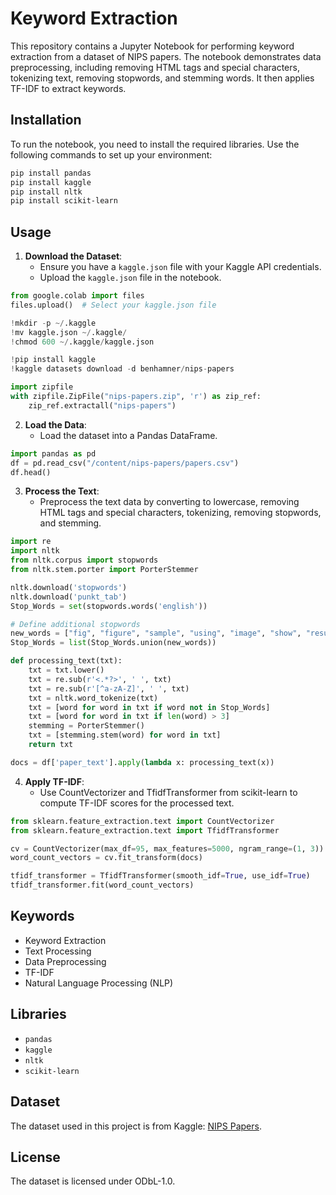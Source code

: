 # Keyword Extraction

This repository contains a Jupyter Notebook for performing keyword extraction from a dataset of NIPS papers. The notebook demonstrates data preprocessing, including removing HTML tags and special characters, tokenizing text, removing stopwords, and stemming words. It then applies TF-IDF to extract keywords.

## Installation

To run the notebook, you need to install the required libraries. Use the following commands to set up your environment:

```bash
pip install pandas
pip install kaggle
pip install nltk
pip install scikit-learn
```

## Usage

1. **Download the Dataset**:
   - Ensure you have a `kaggle.json` file with your Kaggle API credentials.
   - Upload the `kaggle.json` file in the notebook.

```python
from google.colab import files
files.upload()  # Select your kaggle.json file

!mkdir -p ~/.kaggle
!mv kaggle.json ~/.kaggle/
!chmod 600 ~/.kaggle/kaggle.json

!pip install kaggle
!kaggle datasets download -d benhamner/nips-papers

import zipfile
with zipfile.ZipFile("nips-papers.zip", 'r') as zip_ref:
    zip_ref.extractall("nips-papers")
```

2. **Load the Data**:
   - Load the dataset into a Pandas DataFrame.

```python
import pandas as pd
df = pd.read_csv("/content/nips-papers/papers.csv")
df.head()
```

3. **Process the Text**:
   - Preprocess the text data by converting to lowercase, removing HTML tags and special characters, tokenizing, removing stopwords, and stemming.

```python
import re
import nltk
from nltk.corpus import stopwords
from nltk.stem.porter import PorterStemmer

nltk.download('stopwords')
nltk.download('punkt_tab')
Stop_Words = set(stopwords.words('english'))

# Define additional stopwords
new_words = ["fig", "figure", "sample", "using", "image", "show", "result", "large", "also", "one", "two", "three", "four", "five", "six", "seven", "eight", "nine"]
Stop_Words = list(Stop_Words.union(new_words))

def processing_text(txt):
    txt = txt.lower()
    txt = re.sub(r'<.*?>', ' ', txt)
    txt = re.sub(r'[^a-zA-Z]', ' ', txt)
    txt = nltk.word_tokenize(txt)
    txt = [word for word in txt if word not in Stop_Words]
    txt = [word for word in txt if len(word) > 3]
    stemming = PorterStemmer()
    txt = [stemming.stem(word) for word in txt]
    return txt

docs = df['paper_text'].apply(lambda x: processing_text(x))
```

4. **Apply TF-IDF**:
   - Use CountVectorizer and TfidfTransformer from scikit-learn to compute TF-IDF scores for the processed text.

```python
from sklearn.feature_extraction.text import CountVectorizer
from sklearn.feature_extraction.text import TfidfTransformer

cv = CountVectorizer(max_df=95, max_features=5000, ngram_range=(1, 3))
word_count_vectors = cv.fit_transform(docs)

tfidf_transformer = TfidfTransformer(smooth_idf=True, use_idf=True)
tfidf_transformer.fit(word_count_vectors)
```

## Keywords

- Keyword Extraction
- Text Processing
- Data Preprocessing
- TF-IDF
- Natural Language Processing (NLP)

## Libraries

- `pandas`
- `kaggle`
- `nltk`
- `scikit-learn`

## Dataset

The dataset used in this project is from Kaggle: [NIPS Papers](https://www.kaggle.com/datasets/benhamner/nips-papers).

## License

The dataset is licensed under ODbL-1.0.
